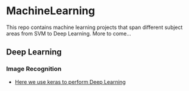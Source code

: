 # MachineLearning
This repo contains machine learning projects that span different subject areas from SVM to Deep Learning. More to come...

## Deep Learning
### Image Recognition
* [Here we use keras to perform Deep Learning](https://github.com/ngebodh/MachineLearning/blob/master/DeepLearning/ImageRecog/DeepLearningWithKeras-ImageRecog.ipynb)




